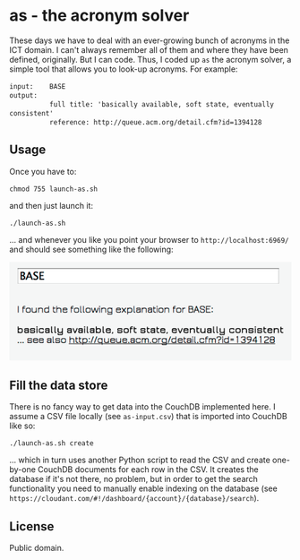 # as - the acronym solver
These days we have to deal with an ever-growing bunch of acronyms in the ICT domain. I can't always remember all of them and where they have been defined, originally. But I can code. Thus, I coded up `as` the acronym solver, a simple tool that allows you to look-up acronyms. For example:

	input:    BASE
	output:
	          full title: 'basically available, soft state, eventually consistent'
	          reference: http://queue.acm.org/detail.cfm?id=1394128
	
## Usage

Once you have to:

	chmod 755 launch-as.sh
	
and then just launch it:

	./launch-as.sh
	
... and whenever you like you point your browser to `http://localhost:6969/` and should see something like the following:

![Screen-shot of the as](https://github.com/mhausenblas/as/raw/master/doc/as-screenshot.png "Screen-shot of the as")

## Fill the data store

There is no fancy way to get data into the CouchDB implemented here. I assume a CSV file locally (see `as-input.csv`) that is imported into CouchDB like so:

	./launch-as.sh create

... which in turn uses another Python script to read the CSV and create one-by-one CouchDB documents for each row in the CSV. It creates the database if it's not there, no problem, but in order to get the search functionality you need to manually enable indexing on the database (see `https://cloudant.com/#!/dashboard/{account}/{database}/search`).

## License
Public domain.